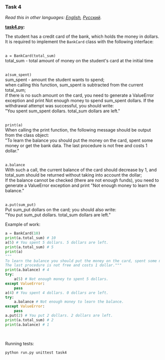 ### Task 4

*Read this in other languages: [English](README.md), [Русский](README.ru.md).*

<b> [task4.py](./task4.py): </b><br>

The student has a credit card of the bank, which holds the money in dollars. It is required to implement
the `BankCard` class with the following interface: <br><br>

`a = BankCard(total_sum)` <br>
total_sum - total amount of money on the student's card at the initial time <br>

<br> `a(sum_spent)` <br>
sum_spent - amount the student wants to spend; <br>
when calling this function, sum_spent is subtracted from the current total_sum; <br>
if there is no such amount on the card, you need to generate a ValueError exception and print Not enough money
to spend sum_spent dollars. If the withdrawal attempt was successful, you should write: <br>
"You spent sum_spent dollars. total_sum dollars are left." <br>

<br> `print(a)` <br>
When calling the print function, the following message should be output from the class object: <br>
"To learn the balance you should put the money on the card, spent some money or get the bank data.
The last procedure is not free and costs 1 dollar." <br>

<br> `a.balance` <br>
With such a call, the current balance of the card should decrease by 1, and total_sum should be returned
without taking into account the dollar; <br>
If the balance cannot be checked (there are not enough funds), you need to generate a ValueError exception
and print "Not enough money to learn the balance." <br>

<br> `a.put(sum_put)` <br>
Put sum_put dollars on the card; you should also write: <br>
"You put sum_put dollars. total_sum dollars are left."
<br>

Example of work:
```python
a = BankCard(10)
print(a.total_sum) # 10
a(5) # You spent 5 dollars. 5 dollars are left.
print(a.total_sum) # 5
print(a)
"""
To learn the balance you should put the money on the card, spent some money or get the bank data.
The last procedure is not free and costs 1 dollar.""" 
print(a.balance) # 4
try:
    a(5) # Not enough money to spent 5 dollars.
except ValueError:
    pass
a(4) # You spent 4 dollars. 0 dollars are left.
try:
    a.balance # Not enough money to learn the balance.
except ValueError:
    pass
a.put(2) # You put 2 dollars. 2 dollars are left.
print(a.total_sum) # 2
print(a.balance) # 1
```
<br>

Running tests:
```bash
python run.py unittest task4
```